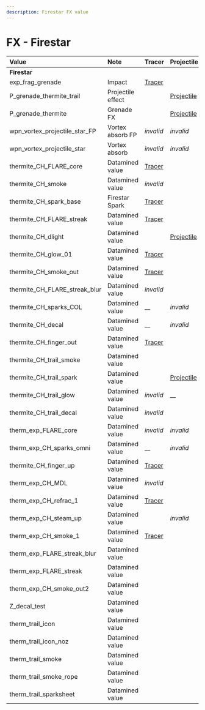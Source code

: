 ```yaml
---
description: Firestar FX value
---
```


# FX - Firestar

| Value | Note | Tracer | Projectile | Muzzleflash |
| :--- | :--- | :--- | :--- | :--- |
| **Firestar** |  |  |  |  |
| exp\_frag\_grenade | Impact | [Tracer](https://gfycat.com/shockedmeanalabamamapturtle) |  |  |
| P\_grenade\_thermite\_trail | Projectile effect |  | [Projectile](https://gfycat.com/fr/unsightlymindlessaardwolf-titanfall2-modding) |  |
| P\_grenade\_thermite | Grenade FX |  | [Projectile](https://gfycat.com/fr/diligentshimmeringarchaeocete) |  |
| wpn\_vortex\_projectile\_star\_FP | Vortex absorb FP | _invalid_ | _invalid_ |  |
| wpn\_vortex\_projectile\_star | Vortex absorb | _invalid_ | _invalid_ |  |
| thermite\_CH\_FLARE\_core | Datamined value | [Tracer](https://gfycat.com/concreteactivegreatargus) |  |  |
| thermite\_CH\_smoke | Datamined value | _invalid_ |  |  |
| thermite\_CH\_spark\_base | Firestar Spark | [Tracer](https://gfycat.com/ordinaryoblongbengaltiger) |  |  |
| thermite\_CH\_FLARE\_streak | Datamined value | [Tracer](https://gfycat.com/emotionalsingleamericanbulldog) |  |  |
| thermite\_CH\_dlight | Datamined value |  | [Projectile](https://gfycat.com/nextscholarlylarva) |  |
| thermite\_CH\_glow\_01 | Datamined value | [Tracer](https://gfycat.com/frequentimmaculatecrayfish) |  |  |
| thermite\_CH\_smoke\_out | Datamined value | [Tracer](https://gfycat.com/impracticalbettereastsiberianlaika) |  |  |
| thermite\_CH\_FLARE\_streak\_blur | Datamined value | _invalid_ |  |  |
| thermite\_CH\_sparks\_COL | Datamined value | \_\_ | _invalid_ |  |
| thermite\_CH\_decal | Datamined value | \_\_ | _invalid_ |  |
| thermite\_CH\_finger\_out | Datamined value | [Tracer](https://gfycat.com/soggythoughtfulizuthrush) |  |  |
| thermite\_CH\_trail\_smoke | Datamined value |  |  | [Muzzleflash](https://gfycat.com/quarrelsomemedicalgermanspaniel) |
| thermite\_CH\_trail\_spark | Datamined value |  | [Projectile](https://gfycat.com/potableenchantedbutterfly) |  |
| thermite\_CH\_trail\_glow | Datamined value | _invalid_ | \_\_ | _invalid_ |
| thermite\_CH\_trail\_decal | Datamined value | _invalid_ |  |  |
| therm\_exp\_FLARE\_core | Datamined value | _invalid_ | _invalid_ | _invalid_ |
| therm\_exp\_CH\_sparks\_omni | Datamined value | \_\_ | _invalid_ | [Muzzleflash](https://gfycat.com/capitalwaryblackbird) |
| thermite\_CH\_finger\_up | Datamined value | [Tracer](https://gfycat.com/verifiablespeedyblesbok) |  | [Muzzleflash](https://gfycat.com/verifiablespeedyblesbok) |
| therm\_exp\_CH\_MDL | Datamined value | _invalid_ |  | _invalid_ |
| therm\_exp\_CH\_refrac\_1 | Datamined value | [Tracer](https://gfycat.com/scarceunconsciousleafhopper) |  | [Muzzleflash](https://gfycat.com/scarceunconsciousleafhopper) |
| therm\_exp\_CH\_steam\_up | Datamined value |  | _invalid_ | [Muzzleflash](https://gfycat.com/rectangularabandonedgraywolf) |
| therm\_exp\_CH\_smoke\_1 | Datamined value | [Tracer](https://gfycat.com/tautclearcutiberianemeraldlizard) |  |  |
| therm\_exp\_FLARE\_streak\_blur | Datamined value |  |  |  |
| therm\_exp\_FLARE\_streak | Datamined value |  |  |  |
| therm\_exp\_CH\_smoke\_out2 | Datamined value |  |  |  |
| Z\_decal\_test | Datamined value |  |  |  |
| therm\_trail\_icon | Datamined value |  |  |  |
| therm\_trail\_icon\_noz | Datamined value |  |  |  |
| therm\_trail\_smoke | Datamined value |  |  |  |
| therm\_trail\_smoke\_rope | Datamined value |  |  |  |
| therm\_trail\_sparksheet | Datamined value |  |  |  |

